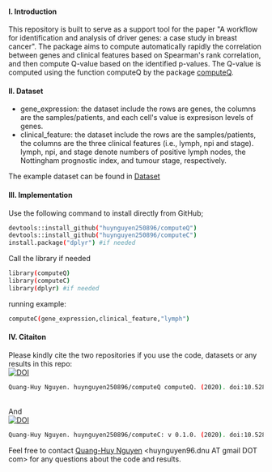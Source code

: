 
#### I. Introduction
This repository is built to serve as a support tool for the paper "A workflow for identification and analysis of driver genes: a case study in breast cancer". The package aims to compute automatically rapidly the correlation between genes and clinical features based on Spearman's rank correlation, and then compute Q-value based on the identified p-values. The Q-value is computed using the function computeQ by the package [computeQ](https://github.com/huynguyen250896/computeQ). </br>

#### II. Dataset
- gene_expression: the dataset include the rows are genes, the columns are the samples/patients, and each cell's value is expresison levels of genes.
- clinical_feature: the dataset include the rows are the samples/patients, the columns are the three clinical features (i.e., lymph, npi and stage). lymph, npi, and stage denote numbers of positive lymph nodes, the Nottingham prognostic index, and tumour stage, respectively.

The example dataset can be found in [Dataset](https://github.com/huynguyen250896/computeC/tree/master/Dataset)
#### III. Implementation
Use the following command to install directly from GitHub;
```sh
devtools::install_github("huynguyen250896/computeQ")
devtools::install_github("huynguyen250896/computeC")
install.package("dplyr") #if needed
```
Call the library if needed
```sh
library(computeQ)
library(computeC)
library(dplyr) #if needed
```
running example:
```sh
computeC(gene_expression,clinical_feature,"lymph")
```
#### IV. Citaiton
Please kindly cite the two repositories if you use the code, datasets or any results in this repo: </br>
[![DOI](https://zenodo.org/badge/DOI/10.5281/zenodo.3686388.svg)](https://doi.org/10.5281/zenodo.3686388)
```sh
Quang-Huy Nguyen. huynguyen250896/computeQ computeQ. (2020). doi:10.5281/zenodo.3686388
```
</br> And </br>
[![DOI](https://zenodo.org/badge/DOI/10.5281/zenodo.3686391.svg)](https://doi.org/10.5281/zenodo.3686391)
```sh
Quang-Huy Nguyen. huynguyen250896/computeC: v 0.1.0. (2020). doi:10.5281/zenodo.3686391
```
Feel free to contact [Quang-Huy Nguyen](https://github.com/huynguyen250896) <huynguyen96.dnu AT gmail DOT com> for any questions about the code and results.
